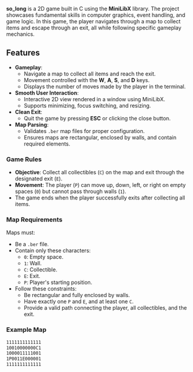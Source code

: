 
**so_long** is a 2D game built in C using the **MiniLibX** library. The project showcases fundamental skills in computer graphics, event handling, and game logic. In this game, the player navigates through a map to collect items and escape through an exit, all while following specific gameplay mechanics.

## Features

- **Gameplay**:
  - Navigate a map to collect all items and reach the exit.
  - Movement controlled with the **W**, **A**, **S**, and **D** keys.
  - Displays the number of moves made by the player in the terminal.
- **Smooth User Interaction**:
  - Interactive 2D view rendered in a window using MiniLibX.
  - Supports minimizing, focus switching, and resizing.
- **Clean Exit**:
  - Quit the game by pressing **ESC** or clicking the close button.
- **Map Parsing**:
  - Validates `.ber` map files for proper configuration.
  - Ensures maps are rectangular, enclosed by walls, and contain required elements.


### Game Rules
- **Objective**: Collect all collectibles (`C`) on the map and exit through the designated exit (`E`).
- **Movement**: The player (`P`) can move up, down, left, or right on empty spaces (`0`) but cannot pass through walls (`1`).
- The game ends when the player successfully exits after collecting all items.

### Map Requirements
Maps must:
- Be a `.ber` file.
- Contain only these characters:
  - `0`: Empty space.
  - `1`: Wall.
  - `C`: Collectible.
  - `E`: Exit.
  - `P`: Player's starting position.
- Follow these constraints:
  - Be rectangular and fully enclosed by walls.
  - Have exactly one `P` and `E`, and at least one `C`.
  - Provide a valid path connecting the player, all collectibles, and the exit.

### Example Map
```txt
1111111111111
10010000000C1
1000011111001
1P0011E000001
1111111111111
